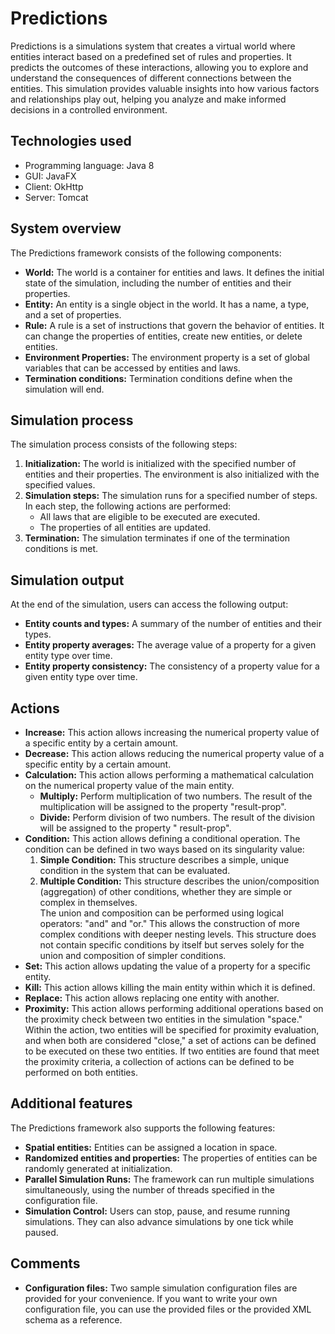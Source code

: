 # Predictions

Predictions is a simulations system that creates a virtual world where entities interact based on a predefined set of
rules and properties. It predicts the outcomes of these interactions, allowing you to explore and understand the
consequences of different connections between the entities. This simulation provides valuable insights into how various
factors and relationships play out, helping you analyze and make informed decisions in a controlled environment.

## Technologies used

* Programming language: Java 8
* GUI: JavaFX
* Client: OkHttp
* Server: Tomcat

## System overview

The Predictions framework consists of the following components:

* **World:** The world is a container for entities and laws. It defines the initial state of the simulation, including
  the number of entities and their properties.
* **Entity:** An entity is a single object in the world. It has a name, a type, and a set of properties.
* **Rule:** A rule is a set of instructions that govern the behavior of entities. It can change the properties of
  entities, create new entities, or delete entities.
* **Environment Properties:** The environment property is a set of global variables that can be accessed by entities and
  laws.
* **Termination conditions:** Termination conditions define when the simulation will end.

## Simulation process

The simulation process consists of the following steps:

1. **Initialization:** The world is initialized with the specified number of entities and their properties. The
   environment is also initialized with the specified values.
2. **Simulation steps:** The simulation runs for a specified number of steps. In each step, the following actions are
   performed:
    * All laws that are eligible to be executed are executed.
    * The properties of all entities are updated.
3. **Termination:** The simulation terminates if one of the termination conditions is met.

## Simulation output

At the end of the simulation, users can access the following output:

* **Entity counts and types:** A summary of the number of entities and their types.
* **Entity property averages:** The average value of a property for a given entity type over time.
* **Entity property consistency:** The consistency of a property value for a given entity type over time.

## Actions

* **Increase:** This action allows increasing the numerical property value of a specific entity by a certain amount.
* **Decrease:** This action allows reducing the numerical property value of a specific entity by a certain amount.
* **Calculation:** This action allows performing a mathematical calculation on the numerical property value of the main
  entity.
    * **Multiply:** Perform multiplication of two numbers. The result of the multiplication will be assigned to the
      property "result-prop".
    * **Divide:** Perform division of two numbers. The result of the division will be assigned to the property "
      result-prop".
* **Condition:** This action allows defining a conditional operation. The condition can be defined in two ways based on
  its singularity value:
    1. **Simple Condition:** This structure describes a simple, unique condition in the system that can be evaluated.
    2. **Multiple Condition:** This structure describes the union/composition (aggregation) of other conditions, whether
       they are simple or complex in themselves.<br> The union and composition can be performed using logical
       operators: "and" and "or." This allows the construction of more complex conditions with deeper nesting levels.
       This structure does not contain specific conditions by itself but serves solely for the union and composition of
       simpler conditions.<br>
* **Set:** This action allows updating the value of a property for a specific entity.
* **Kill:** This action allows killing the main entity within which it is defined.
* **Replace:** This action allows replacing one entity with another.
* **Proximity:** This action allows performing additional operations based on the proximity check between two entities
  in the simulation "space." Within the action, two entities will be specified for proximity evaluation, and when both
  are considered "close," a set of actions can be defined to be executed on these two entities. If two entities are
  found that meet the proximity criteria, a collection of actions can be defined to be performed on both entities.

## Additional features

The Predictions framework also supports the following features:

* **Spatial entities:** Entities can be assigned a location in space.
* **Randomized entities and properties:** The properties of entities can be randomly generated at initialization.
* **Parallel Simulation Runs:** The framework can run multiple simulations simultaneously, using the number of threads
  specified in the configuration file.
* **Simulation Control:**  Users can stop, pause, and resume running simulations. They can also advance simulations by
  one tick while paused.

## Comments

* **Configuration files:** Two sample simulation configuration files are provided for your convenience. If you want to
  write your own configuration file, you can use the provided files or the provided XML schema as a reference.